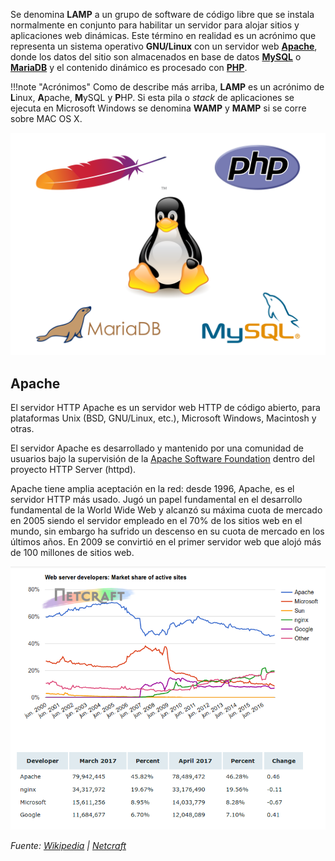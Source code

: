 Se denomina **LAMP** a un grupo de software de código libre que se instala normalmente en conjunto para habilitar un servidor para alojar sitios y aplicaciones web dinámicas. Este término en realidad es un acrónimo que representa un sistema operativo **GNU/Linux** con un servidor web **[Apache](https://httpd.apache.org/)**, donde los datos del sitio son almacenados en base de datos **[MySQL](https://www.mysql.com/)** o **[MariaDB](https://mariadb.org/)** y el contenido dinámico es procesado con **[PHP](https://secure.php.net/)**.

!!!note "Acrónimos"
	Como de describe más arriba, **LAMP** es un acrónimo de **L**inux, **A**pache, **M**ySQL y **P**HP. Si esta pila o _stack_ de aplicaciones se ejecuta en Microsoft Windows se denomina **WAMP** y **MAMP** si se corre sobre MAC OS X.

![LAMPStack](imgLamp/lamp.svg)


## Apache
El servidor HTTP Apache es un servidor web HTTP de código abierto, para plataformas Unix (BSD, GNU/Linux, etc.), Microsoft Windows, Macintosh y otras. 

El servidor Apache es desarrollado y mantenido por una comunidad de usuarios bajo la supervisión de la [Apache Software Foundation](https://www.apache.org/) dentro del proyecto HTTP Server (httpd).

Apache tiene amplia aceptación en la red: desde 1996, Apache, es el servidor HTTP más usado. Jugó un papel fundamental en el desarrollo fundamental de la World Wide Web y alcanzó su máxima cuota de mercado en 2005 siendo el servidor empleado en el 70% de los sitios web en el mundo, sin embargo ha sufrido un descenso en su cuota de mercado en los últimos años. En 2009 se convirtió en el primer servidor web que alojó más de 100 millones de sitios web.

![Estadísticas de Netcraft para abril de 2017](imgLamp/netcraft_2017_04.png)

_Fuente: [Wikipedia](https://es.wikipedia.org/wiki/Servidor_HTTP_Apache)  |  [Netcraft](https://news.netcraft.com/archives/2017/04/21/april-2017-web-server-survey.html)_